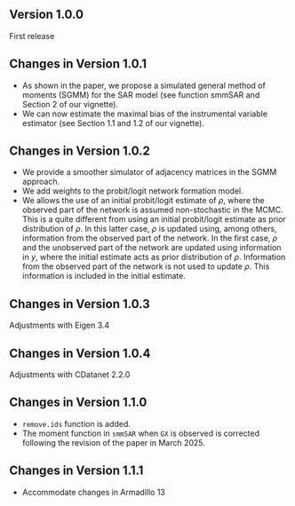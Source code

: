 ## Version 1.0.0
First release

## Changes in Version 1.0.1
- As shown in the paper, we propose a simulated general method of moments (SGMM) for the SAR model (see function smmSAR and Section 2 of our vignette).
- We can now estimate the maximal bias of the instrumental variable estimator (see Section 1.1 and 1.2 of our vignette).

## Changes in Version 1.0.2
- We provide a smoother simulator of adjacency matrices in the SGMM approach.
- We add weights to the probit/logit network formation model.
- We allows the use of an initial probit/logit estimate of  $\rho$, where the observed part of the network is assumed non-stochastic in the MCMC. This is a quite different from using an initial probit/logit estimate as prior distribution of $\rho$. In this latter case, $\rho$ is updated using, among others, information from the observed part of the network. In the first case, $\rho$ and the unobserved part of the network are updated using information in $y$, where the initial estimate acts as prior distribution of $\rho$. Information from the observed part of the network is not used to update $\rho$. This information is included in the initial estimate.

## Changes in Version 1.0.3
Adjustments with Eigen 3.4

## Changes in Version 1.0.4
Adjustments with CDatanet 2.2.0

## Changes in Version 1.1.0
- `remove.ids` function is added.
- The moment function in `smmSAR` when `GX` is observed is corrected following the revision of the paper in March 2025.

## Changes in Version 1.1.1
- Accommodate changes in Armadillo 13